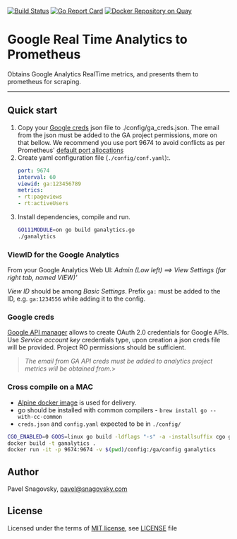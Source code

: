 [![Build Status](https://travis-ci.org/paha/googleanalytics_exporter.svg?branch=master)](https://travis-ci.org/paha/googleanalytics_exporter)
[![Go Report Card](https://goreportcard.com/badge/github.com/paha/googleanalytics_exporter)](https://goreportcard.com/report/github.com/paha/googleanalytics_exporter)
[![Docker Repository on Quay](https://quay.io/repository/paha/ga-prom/status "Docker Repository on Quay")](https://quay.io/repository/paha/ga-prom)

# Google Real Time Analytics to Prometheus

Obtains Google Analytics RealTime metrics, and presents them to prometheus for scraping.

---

## Quick start

1. Copy your [Google creds][2] json file to ./config/ga_creds.json. The email from the json must be added to the GA project permissions, more on that bellow. We recommend you use port 9674 to avoid conflicts as per Prometheus' [default port allocations](https://github.com/prometheus/prometheus/wiki/Default-port-allocations)
1. Create yaml configuration file (`./config/conf.yaml`):.
    ```yaml
    port: 9674
    interval: 60
    viewid: ga:123456789
    metrics:
    - rt:pageviews
    - rt:activeUsers
    ```
1. Install dependencies, compile and run.
    ```bash
    GO111MODULE=on go build ganalytics.go
    ./ganalytics
    ```

### ViewID for the Google Analytics

From your Google Analytics Web UI: *Admin (Low left) ==> View Settings (far right tab, named VIEW)'*

*View ID* should be among *Basic Settings*. Prefix `ga:` must be added to the ID, e.g. `ga:1234556` while adding it to the config.

### Google creds

[Google API manager][2] allows to create OAuth 2.0 credentials for Google APIs. Use *Service account key* credentials type, upon creation a json creds file will be provided. Project RO permissions should be sufficient.

>*The email from GA API creds must be added to analytics project metrics will be obtained from.*>


### Cross compile on a MAC

* [Alpine docker image][3] is used for delivery.
* go should be installed with common compilers - `brew install go --with-cc-common`
* `creds.json` and `config.yaml` expected to be in `./config/`

```bash
CGO_ENABLED=0 GOOS=linux go build -ldflags "-s" -a -installsuffix cgo ganalytics.go
docker build -t ganalytics .
docker run -it -p 9674:9674 -v $(pwd)/config:/ga/config ganalytics
```

## Author

Pavel Snagovsky, pavel@snagovsky.com

## License

Licensed under the terms of [MIT license][4], see [LICENSE][5] file

[1]: https://github.com/Masterminds/glide
[2]: https://console.developers.google.com/apis/credentials
[3]: https://hub.docker.com/_/alpine/
[4]: https://choosealicense.com/licenses/mit/
[5]: ./LICENSE
